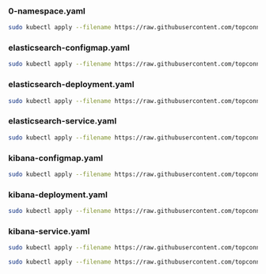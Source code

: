 ### 0-namespace.yaml

```bash
sudo kubectl apply --filename https://raw.githubusercontent.com/topconnector/tc-kubernetes-vagrant-vmware-centos-macos/master/kubernetes-elastic-stack/0-namespace.yaml
```

### elasticsearch-configmap.yaml

```bash
sudo kubectl apply --filename https://raw.githubusercontent.com/topconnector/tc-kubernetes-vagrant-vmware-centos-macos/master/kubernetes-elastic-stack/elasticsearch-configmap.yaml
```

### elasticsearch-deployment.yaml

```bash
sudo kubectl apply --filename https://raw.githubusercontent.com/topconnector/tc-kubernetes-vagrant-vmware-centos-macos/master/kubernetes-elastic-stack/elasticsearch-deployment.yaml
```

### elasticsearch-service.yaml

```bash
sudo kubectl apply --filename https://raw.githubusercontent.com/topconnector/tc-kubernetes-vagrant-vmware-centos-macos/master/kubernetes-elastic-stack/elasticsearch-service.yaml
```

### kibana-configmap.yaml

```bash
sudo kubectl apply --filename https://raw.githubusercontent.com/topconnector/tc-kubernetes-vagrant-vmware-centos-macos/master/kubernetes-elastic-stack/kibana-configmap.yaml
```

### kibana-deployment.yaml

```bash
sudo kubectl apply --filename https://raw.githubusercontent.com/topconnector/tc-kubernetes-vagrant-vmware-centos-macos/master/kubernetes-elastic-stack/kibana-deployment.yaml
```

### kibana-service.yaml

```bash
sudo kubectl apply --filename https://raw.githubusercontent.com/topconnector/tc-kubernetes-vagrant-vmware-centos-macos/master/kubernetes-elastic-stack/kibana-service.yaml
```





```bash
sudo kubectl apply --filename https://raw.githubusercontent.com/topconnector/tc-kubernetes-vagrant-vmware-centos-macos/master/kubernetes-elastic-stack/manifests-all.yaml
```
